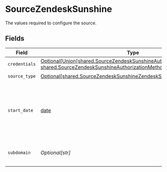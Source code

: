# SourceZendeskSunshine

The values required to configure the source.


## Fields

| Field                                                                                                                                                                                                   | Type                                                                                                                                                                                                    | Required                                                                                                                                                                                                | Description                                                                                                                                                                                             | Example                                                                                                                                                                                                 |
| ------------------------------------------------------------------------------------------------------------------------------------------------------------------------------------------------------- | ------------------------------------------------------------------------------------------------------------------------------------------------------------------------------------------------------- | ------------------------------------------------------------------------------------------------------------------------------------------------------------------------------------------------------- | ------------------------------------------------------------------------------------------------------------------------------------------------------------------------------------------------------- | ------------------------------------------------------------------------------------------------------------------------------------------------------------------------------------------------------- |
| `credentials`                                                                                                                                                                                           | [Optional[Union[shared.SourceZendeskSunshineAuthorizationMethodOAuth20, shared.SourceZendeskSunshineAuthorizationMethodAPIToken]]](undefined/models/shared/sourcezendesksunshineauthorizationmethod.md) | :heavy_minus_sign:                                                                                                                                                                                      | N/A                                                                                                                                                                                                     |                                                                                                                                                                                                         |
| `source_type`                                                                                                                                                                                           | [Optional[shared.SourceZendeskSunshineZendeskSunshine]](undefined/models/shared/sourcezendesksunshinezendesksunshine.md)                                                                                | :heavy_check_mark:                                                                                                                                                                                      | N/A                                                                                                                                                                                                     |                                                                                                                                                                                                         |
| `start_date`                                                                                                                                                                                            | [date](https://docs.python.org/3/library/datetime.html#date-objects)                                                                                                                                    | :heavy_check_mark:                                                                                                                                                                                      | The date from which you'd like to replicate data for Zendesk Sunshine API, in the format YYYY-MM-DDT00:00:00Z.                                                                                          | 2021-01-01T00:00:00Z                                                                                                                                                                                    |
| `subdomain`                                                                                                                                                                                             | *Optional[str]*                                                                                                                                                                                         | :heavy_check_mark:                                                                                                                                                                                      | The subdomain for your Zendesk Account.                                                                                                                                                                 |                                                                                                                                                                                                         |